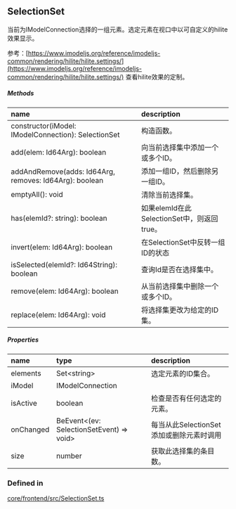 ## SelectionSet

当前为IModelConnection选择的一组元素。选定元素在视口中以可自定义的hilite效果显示。

参考：[https://www.imodeljs.org/reference/imodeljs-common/rendering/hilite/hilite.settings/](https://www.imodeljs.org/reference/imodeljs-common/rendering/hilite/hilite.settings/) 查看hilite效果的定制。

##### Methods

| name | description |
| :--- | :--- |
| constructor\(iModel: IModelConnection\): SelectionSet | 构造函数。 |
| add\(elem: Id64Arg\): boolean | 向当前选择集中添加一个或多个ID。 |
| addAndRemove\(adds: Id64Arg, removes: Id64Arg\): boolean | 添加一组ID，然后删除另一组ID。 |
| emptyAll\(\): void | 清除当前选择集。 |
| has\(elemId?: string\): boolean | 如果elemId在此SelectionSet中，则返回true。 |
| invert\(elem: Id64Arg\): boolean | 在SelectionSet中反转一组ID的状态 |
| isSelected\(elemId?: Id64String\): boolean | 查询Id是否在选择集中。 |
| remove\(elem: Id64Arg\): boolean | 从当前选择集中删除一个或多个ID。 |
| replace\(elem: Id64Arg\): void | 将选择集更改为给定的ID集。 |

##### Properties

| name | type | description |
| :--- | :--- | :--- |
| elements | Set&lt;string&gt; | 选定元素的ID集合。 |
| iModel | IModelConnection |  |
| isActive | boolean | 检查是否有任何选定的元素。 |
| onChanged | BeEvent&lt;\(ev: SelectionSetEvent\) =&gt; void&gt; | 每当从此SelectionSet添加或删除元素时调用 |
| size | number | 获取此选择集的条目数。 |

### Defined in

[core/frontend/src/SelectionSet.ts](https://github.com/imodeljs/imodeljs/tree/master/core/frontend/src/SelectionSet.ts#L227)



